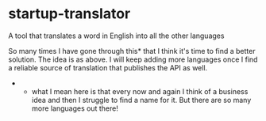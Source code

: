 # startup-translator
A tool that translates a word in English into all the other languages

So many times I have gone through this* that I think it's time to find a better solution. The idea is as above. 
I will keep adding more languages once I find a reliable source of translation that publishes the API as well.


* - what I mean here is that every now and again I think of a business idea and then I struggle to find a name for it. 
But there are so many more languages out there!
